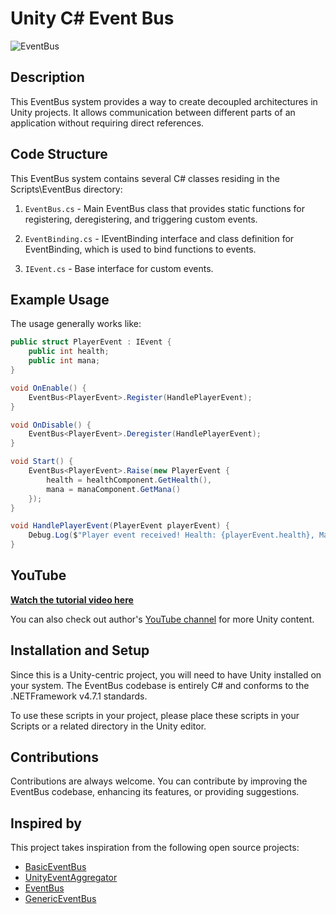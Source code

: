 ﻿# Unity C# Event Bus
 
 ![EventBus](https://github.com/adammyhre/Unity-Event-Bus/assets/38876398/1b053da8-4a22-4bef-a052-6bf7f3e24b7d)

## Description
This EventBus system provides a way to create decoupled architectures in Unity projects. It allows communication between different parts of an application without requiring direct references.

## Code Structure
This EventBus system contains several C# classes residing in the Scripts\EventBus directory:

1. `EventBus.cs` - Main EventBus class that provides static functions for registering, deregistering, and triggering custom events.

2. `EventBinding.cs` - IEventBinding interface and class definition for EventBinding, which is used to bind functions to events.

3. `IEvent.cs` - Base interface for custom events.

## Example Usage

The usage generally works like:

```csharp 
public struct PlayerEvent : IEvent {
    public int health;
    public int mana;
}

void OnEnable() {    
    EventBus<PlayerEvent>.Register(HandlePlayerEvent);
}

void OnDisable() {
    EventBus<PlayerEvent>.Deregister(HandlePlayerEvent);
}

void Start() {
    EventBus<PlayerEvent>.Raise(new PlayerEvent {
        health = healthComponent.GetHealth(),
        mana = manaComponent.GetMana()
    });    
}

void HandlePlayerEvent(PlayerEvent playerEvent) {
    Debug.Log($"Player event received! Health: {playerEvent.health}, Mana: {playerEvent.mana}");
}
```

## YouTube

[**Watch the tutorial video here**](https://youtu.be/4_DTAnigmaQ)

You can also check out author's [YouTube channel](https://www.youtube.com/@git-amend?sub_confirmation=1) for more Unity content.

## Installation and Setup
Since this is a Unity-centric project, you will need to have Unity installed on your system. The EventBus codebase is entirely C# and conforms to the .NETFramework v4.7.1 standards.

To use these scripts in your project, please place these scripts in your Scripts or a related directory in the Unity editor.

## Contributions
Contributions are always welcome. You can contribute by improving the EventBus codebase, enhancing its features, or providing suggestions.

## Inspired by

This project takes inspiration from the following open source projects:
- [BasicEventBus](https://github.com/pointcache/BasicEventBus?)
- [UnityEventAggregator](https://github.com/EricFreeman/UnityEventAggregator)
- [EventBus](https://github.com/SaldayOpen/EventBus)
- [GenericEventBus](https://github.com/PeturDarri/GenericEventBus/tree/main)
